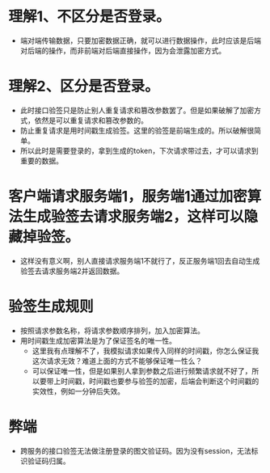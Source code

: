 # 理解1、不区分是否登录。
* 端对端传输数据，只要加密数据正确，就可以进行数据操作，此时应该是后端对后端的操作，而非前端对后端直接操作，因为会泄露加密方式。

# 理解2、区分是否登录。
* 此时接口验签只是防止别人重复请求和篡改参数罢了。但是如果破解了加密方式，依然是可以重复请求和篡改参数的。
* 防止重复请求是用时间戳生成验签。这里的验签是前端生成的。所以破解很简单。
* 所以此时是需要登录的，拿到生成的token，下次请求带过去，才可以请求到重要的数据。

# 客户端请求服务端1，服务端1通过加密算法生成验签去请求服务端2，这样可以隐藏掉验签。
* 这样没有意义啊，别人直接请求服务端1不就行了，反正服务端1回去自动生成验签去请求服务端2并返回数据。

# 验签生成规则
* 按照请求参数名称，将请求参数顺序排列，加入加密算法。
* 用时间戳生成加密算法是为了保证签名的唯一性。
    - 这里我有点理解不了，我模拟请求如果传入同样的时间戳，你怎么保证我这次请求无效？难道上面的方式不能够保证唯一性么？
    - 可以保证唯一性，但是如果别人拿到参数之后进行频繁请求就不好了，所以要带上时间戳，时间戳也要参与验签的加密，后端会判断这个时间戳的实效性，例如一分钟后失效。

# 弊端
* 跨服务的接口验签无法做注册登录的图文验证码。因为没有session，无法标识验证码归属。
